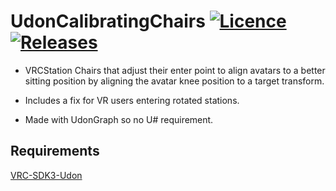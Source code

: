 # UdonCalibratingChairs [![Licence](https://img.shields.io/github/license/Superbstingray/UdonCalibratingChairs?color=blue&label=License)](https://github.com/Superbstingray/UdonCalibratingChairs/blob/main/LICENSE) [![Releases](https://img.shields.io/github/v/tag/Superbstingray/UdonCalibratingChairs?color=blue&label=Download)](https://github.com/Superbstingray/UdonCalibratingChairs/releases/download/v4.0/UdonCalibratingChairs.unitypackage)

* VRCStation Chairs that adjust their enter point to align avatars to a better sitting position by aligning the avatar knee position to a target transform.

* Includes a fix for VR users entering rotated stations.

* Made with UdonGraph so no U# requirement.



## Requirements

[VRC-SDK3-Udon](https://vrchat.com/home/download)

